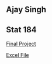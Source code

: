 Ajay Singh
------------

Stat 184 
------------
[Final Project](https://asingh1231.github.io/Stat_184/NBA_Players.html)

[Excel File](https://asingh1231.github.io/Stat_184/Final_DATA.xlsx)
